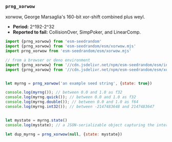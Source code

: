 ### `prng_xorwow`

xorwow, George Marsaglia's 160-bit xor-shift combined plus weyl.

- **Period:** 2^192-2^32
- **Reported to fail:** CollisionOver, SimpPoker, and LinearComp.

```javascript
import {prng_xorwow} from 'esm-seedrandom'
import {prng_xorwow} from 'esm-seedrandom/esm/xorwow.mjs'
import prng_xorwow from 'esm-seedrandom/esm/xorwow.mjs'

// from a browser or deno environment
import {prng_xorwow} from '//cdn.jsdelivr.net/npm/esm-seedrandom/esm/index.min.mjs'
import {prng_xorwow} from '//cdn.jsdelivr.net/npm/esm-seedrandom/esm/xorwow.min.mjs'


let myrng = prng_xorwow('an example seed string', {state: true})

console.log(myrng()); // between 0.0 and 1.0 as f32
console.log(myrng.quick()); // between 0.0 and 1.0 as f32
console.log(myrng.double()); // between 0.0 and 1.0 as f64
console.log(myrng.int32()); // between -2147483648 and 2147483647


let mystate = myrng.state()
console.log(mystate); // a JSON-serializable object capturing the internal PRNG state

let dup_myrng = prng_xorwow(null, {state: mystate})
```

